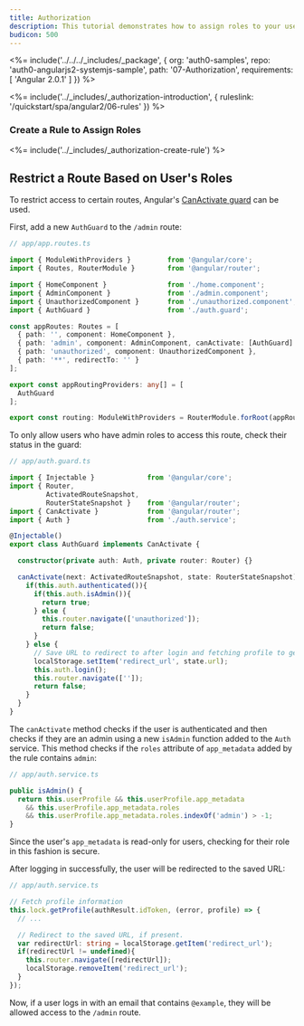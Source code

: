 ```yaml
---
title: Authorization
description: This tutorial demonstrates how to assign roles to your users and use those claims to authorize or deny a user to access certain routes in the app
budicon: 500
---
```


<%= include('../../../_includes/_package', {
  org: 'auth0-samples',
  repo: 'auth0-angularjs2-systemjs-sample',
  path: '07-Authorization',
  requirements: [
    'Angular 2.0.1'
  ]
}) %>

<%= include('../_includes/_authorization-introduction', { ruleslink: '/quickstart/spa/angular2/06-rules' }) %>

### Create a Rule to Assign Roles

<%= include('../_includes/_authorization-create-rule') %>

## Restrict a Route Based on User's Roles

To restrict access to certain routes, Angular's [CanActivate guard](https://angular.io/docs/ts/latest/guide/router.html#!#can-activate-guard) can be used.

First, add a new `AuthGuard` to the `/admin` route:

```typescript
// app/app.routes.ts

import { ModuleWithProviders }         from '@angular/core';
import { Routes, RouterModule }        from '@angular/router';

import { HomeComponent }               from './home.component';
import { AdminComponent }              from './admin.component';
import { UnauthorizedComponent }       from './unauthorized.component';
import { AuthGuard }                   from './auth.guard';

const appRoutes: Routes = [
  { path: '', component: HomeComponent },
  { path: 'admin', component: AdminComponent, canActivate: [AuthGuard] },
  { path: 'unauthorized', component: UnauthorizedComponent },
  { path: '**', redirectTo: '' }
];

export const appRoutingProviders: any[] = [
  AuthGuard
];

export const routing: ModuleWithProviders = RouterModule.forRoot(appRoutes);
```

To only allow users who have admin roles to access this route, check their status in the guard:

```typescript
// app/auth.guard.ts

import { Injectable }             from '@angular/core';
import { Router,
         ActivatedRouteSnapshot,
         RouterStateSnapshot }    from '@angular/router';
import { CanActivate }            from '@angular/router';
import { Auth }                   from './auth.service';

@Injectable()
export class AuthGuard implements CanActivate {

  constructor(private auth: Auth, private router: Router) {}

  canActivate(next: ActivatedRouteSnapshot, state: RouterStateSnapshot) {
    if(this.auth.authenticated()){
      if(this.auth.isAdmin()){
        return true;
      } else {
        this.router.navigate(['unauthorized']);
        return false;
      }
    } else {
      // Save URL to redirect to after login and fetching profile to get roles
      localStorage.setItem('redirect_url', state.url);
      this.auth.login();
      this.router.navigate(['']);
      return false;
    }
  }
}
```

The `canActivate` method checks if the user is authenticated and then checks if they are an admin using a new `isAdmin` function added to the `Auth` service. This method checks if the `roles` attribute of `app_metadata` added by the rule contains `admin`:

```typescript
// app/auth.service.ts

public isAdmin() {
  return this.userProfile && this.userProfile.app_metadata
    && this.userProfile.app_metadata.roles
    && this.userProfile.app_metadata.roles.indexOf('admin') > -1;
}
```

Since the user's `app_metadata` is read-only for users, checking for their role in this fashion is secure.

After logging in successfully, the user will be redirected to the saved URL:

```typescript
// app/auth.service.ts

// Fetch profile information
this.lock.getProfile(authResult.idToken, (error, profile) => {
  // ...

  // Redirect to the saved URL, if present.
  var redirectUrl: string = localStorage.getItem('redirect_url');
  if(redirectUrl != undefined){
    this.router.navigate([redirectUrl]);
    localStorage.removeItem('redirect_url');
  }
});
```

Now, if a user logs in with an email that contains `@example`, they will be allowed access to the `/admin` route.
